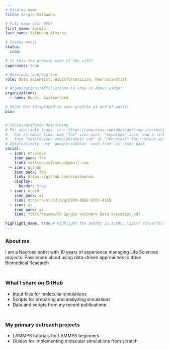 ```yaml
---
# Display name
title: Sergio Valbuena

# Full name (for SEO)
first_name: Sergio
last_name: Valbuena Alvarez

# Status emoji
status:
  icon:

# Is this the primary user of the site?
superuser: true

# Role/position/tagline
role: Data Scientist, Bioinformatician, Neuroscientist

# Organizations/Affiliations to show in About widget
organizations:
  - name: Basel, Switzerland

# Short bio (displayed in user profile at end of posts)
bio: 


# Social/Academic Networking
# For available icons, see: https://wowchemy.com/docs/getting-started/page-builder/#icons
#   For an email link, use "fas" icon pack, "envelope" icon, and a link in the
#   form "mailto:your-email@example.com" or "/#contact" for contact widget.
# Alternatively, use `google-scholar` icon from `ai` icon pack
social:
  - icon: envelope
    icon_pack: fas
    link: mailto:svalbuenaa@gmail.com
  - icon: github
    icon_pack: fab
    link: https://github.com/svalbuenaa
    display:
      header: true
  - icon: orcid
    icon_pack: ai
    link: https://orcid.org/0000-0002-8307-4165
  - icon: cv
    icon_pack: ai
    link: files/resume/CV Sergio Valbuena Data Scientist.pdf

highlight_name: true # Highlight the author in author lists? (true/false)
---
```


### About me ##

I am a Neuroscientist with 10 years of experience managing Life Sciences projects. Passionate about using data-driven approaches to drive Biomedical Research

<span style="display: block; height: 8px;"></span>

### What I share on <a href="https://github.com/svalbuenaa" target="_blank" style="text-decoration: none;">GitHub</a> ##

  - Input files for molecular simulations
  - Scripts for preparing and analyzing simulations
  - Data and scripts from my recent publications

<span style="display: block; height: 8px;"></span>

### My primary outreach projects ##

  - <a href="https://github.com/lammpstutorials" target="_blank" style="text-decoration: none;">LAMMPS tutorials</a> for LAMMPS beginners
  - <a href="https://github.com/mdcourse" target="_blank" style="text-decoration: none;">Guides</a> for implementing molecular simulations from scratch

